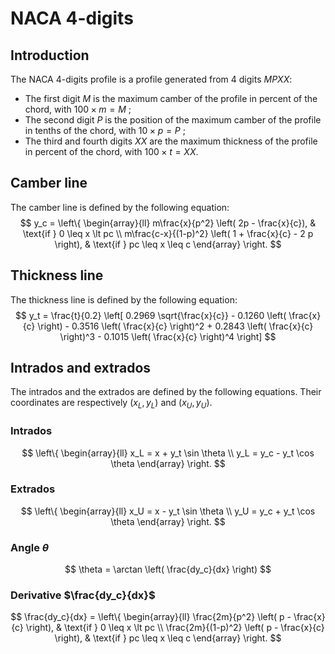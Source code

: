 # NACA 4-digits

## Introduction

The NACA 4-digits profile is a profile generated from 4 digits $MPXX$:
- The first digit $M$ is the maximum camber of the profile in percent of the chord, with $100 \times m = M$ ;
- The second digit $P$ is the position of the maximum camber of the profile in tenths of the chord, with $10 \times p = P$ ;
- The third and fourth digits $XX$ are the maximum thickness of the profile in percent of the chord, with $100 \times t = XX$.

## Camber line

The camber line is defined by the following equation:
$$
y_c = \left\{
    \begin{array}{ll}
        m\frac{x}{p^2} \left( 2p - \frac{x}{c}), & \text{if } 0 \leq x \lt pc \\
        m\frac{c-x}{(1-p)^2} \left( 1 + \frac{x}{c} - 2 p \right), & \text{if } pc \leq x \leq c
    \end{array}
\right.
$$

## Thickness line

The thickness line is defined by the following equation:
$$
y_t = \frac{t}{0.2} \left[ 0.2969 \sqrt{\frac{x}{c}} - 0.1260 \left( \frac{x}{c} \right) - 0.3516 \left( \frac{x}{c} \right)^2 + 0.2843 \left( \frac{x}{c} \right)^3 - 0.1015 \left( \frac{x}{c} \right)^4 \right]
$$

## Intrados and extrados

The intrados and the extrados are defined by the following equations. Their coordinates are respectively $(x_L, y_L)$ and $(x_U, y_U)$.

### Intrados

$$
\left\{
    \begin{array}{ll}
        x_L = x + y_t \sin \theta \\
        y_L = y_c - y_t \cos \theta
    \end{array}
\right.
$$

### Extrados

$$
\left\{
    \begin{array}{ll}
        x_U = x - y_t \sin \theta \\
        y_U = y_c + y_t \cos \theta
    \end{array}
\right.
$$

### Angle $\theta$

$$
\theta = \arctan \left( \frac{dy_c}{dx} \right)
$$

### Derivative $\frac{dy_c}{dx}$

$$
\frac{dy_c}{dx} = \left\{
    \begin{array}{ll}
        \frac{2m}{p^2} \left( p - \frac{x}{c} \right), & \text{if } 0 \leq x \lt pc \\
        \frac{2m}{(1-p)^2} \left( p - \frac{x}{c} \right), & \text{if } pc \leq x \leq c
    \end{array}
\right.
$$